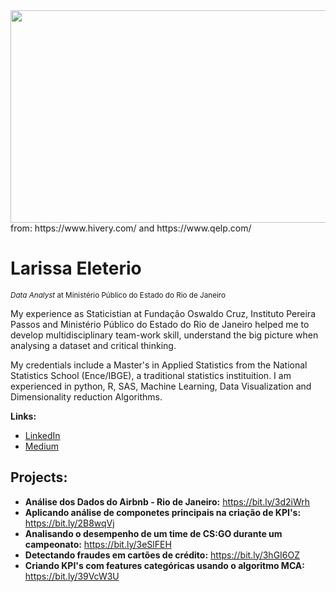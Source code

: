 <img src="http://blog.else-corp.com/wp-content/uploads/2019/07/What-can-AI-do-for-Fashion-today.jpg" data-canonical-src="http://blog.else-corp.com/wp-content/uploads/2019/07/What-can-AI-do-for-Fashion-today.jpg" width="800" height="340" />
                                                      from: https://www.hivery.com/ and https://www.qelp.com/


# Larissa Eleterio
<sub>*Data Analyst* at Ministério Público do Estado do Rio de Janeiro</sub>

My experience as Staticistian at Fundação Oswaldo Cruz, Instituto Pereira Passos and Ministério Público do Estado do Rio de Janeiro helped me to develop multidisciplinary team-work skill, understand the big picture when analysing a dataset and critical thinking.

My credentials include a Master's in Applied Statistics from the National Statistics School (Ence/IBGE), a traditional statistics instituition. I am experienced in python, R, SAS, Machine Learning, Data Visualization and Dimensionality reduction Algorithms.

**Links:**
* [LinkedIn](https://www.linkedin.com/in/larissaeleterio)
* [Medium](https://www.medium.com/@larissa.eleterio)

## Projects:

* **Análise dos Dados do Airbnb - Rio de Janeiro:** https://bit.ly/3d2iWrh
* **Aplicando análise de componetes principais na criação de KPI's:** https://bit.ly/2B8wqVj
* **Analisando o desempenho de um time de CS:GO durante um campeonato:** https://bit.ly/3eSlFEH
* **Detectando fraudes em cartões de crédito:** https://bit.ly/3hGI6OZ
* **Criando KPI's com features categóricas usando o algoritmo MCA:** https://bit.ly/39VcW3U
